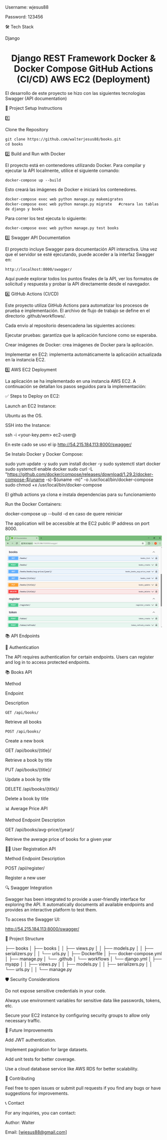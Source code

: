 Username: wjesus88

Password: 123456

🛠 Tech Stack

Django

<h1 align="center">Django REST Framework Docker & Docker Compose GitHub Actions (CI/CD) AWS EC2 (Deployment) </h1>

El desarrollo de este proyecto se hizo con las siguientes tecnologias
Swagger (API documentation)

🚀 Project Setup Instructions

1️⃣  <p align="left">  Clone the Repository  </p>

    git clone https://github.com/walterjesus88/books.git
    cd books

2️⃣ Build and Run with Docker

El proyecto está en contenedores utilizando Docker. Para compilar y ejecutar la API localmente, utilice el siguiente comando:

    docker-compose up --build

Esto creará las imágenes de Docker e iniciará los contenedores.

    docker-compose exec web python manage.py makemigrates
    docker-compose exec web python manage.py migrate   #creara las tablas de django y books

Para correr los test ejecuta lo siguiente:

    docker-compose exec web python manage.py test books


3️⃣ Swagger API Documentation 

El proyecto incluye Swagger para documentación API interactiva. Una vez que el servidor se esté ejecutando, puede acceder a la interfaz Swagger en:

    http://localhost:8000/swagger/ 

Aquí puede explorar todos los puntos finales de la API, ver los formatos de solicitud y respuesta y probar la API directamente desde el navegador.

4️⃣ GitHub Actions (CI/CD)

Este proyecto utiliza GitHub Actions para automatizar los procesos de prueba e implementación. El archivo de flujo de trabajo se define en el directorio .github/workflows/.

Cada envío al repositorio desencadena las siguientes acciones:

Ejecutar pruebas: garantiza que la aplicación funcione como se esperaba.

Crear imágenes de Docker: crea imágenes de Docker para la aplicación.

Implementar en EC2: implementa automáticamente la aplicación actualizada en la instancia EC2.

5️⃣ AWS EC2 Deployment

La aplicación se ha implementado en una instancia AWS EC2. A continuación se detallan los pasos seguidos para la implementación:

✅ Steps to Deploy on EC2:

Launch an EC2 Instance:

Ubuntu as the OS.

SSH into the Instance:

ssh -i <your-key.pem> ec2-user@<ec2-public-ip>

En este cado se uso el ip http://54.215.184.113:8000/swagger/

Se Instalo Docker y Docker Compose:

sudo yum update -y
sudo yum install docker -y
sudo systemctl start docker
sudo systemctl enable docker
sudo curl -L "https://github.com/docker/compose/releases/download/1.29.2/docker-compose-$(uname -s)-$(uname -m)" -o /usr/local/bin/docker-compose
sudo chmod +x /usr/local/bin/docker-compose

El github actions ya clona e instala dependencias para su funcionamiento

Run the Docker Containers:

docker-compose up --build -d en caso de quere reiniciar

The application will be accessible at the EC2 public IP address on port 8000.

![Texto alternativo](swagger.png)


📚 API Endpoints

🔐 Authentication

The API requires authentication for certain endpoints. Users can register and log in to access protected endpoints.

📚 Books API

Method

Endpoint

Description

    GET /api/books/

Retrieve all books

    POST /api/books/

Create a new book

GET /api/books/{title}/

Retrieve a book by title

PUT /api/books/{title}/

Update a book by title

DELETE /api/books/{title}/

Delete a book by title

📊 Average Price API

Method Endpoint Description

GET /api/books/avg-price/{year}/

Retrieve the average price of books for a given year

🧑‍💻 User Registration API

Method Endpoint Description

POST /api/register/

Register a new user

🔍 Swagger Integration

Swagger has been integrated to provide a user-friendly interface for exploring the API. It automatically documents all available endpoints and provides an interactive platform to test them.

To access the Swagger UI:

http://54.215.184.113:8000/swagger/

🔧 Project Structure

├── books
│   ├── books
│   │   ├── views.py
│   │   ├── models.py
│   │   ├── serializers.py
│   │   └── urls.py
│   ├── Dockerfile
│   ├── docker-compose.yml
│   ├── manage.py
│   └── .github
│       └── workflows
│           └── django.yml
│   ├── myapp
│   │   ├── views.py
│   │   ├── models.py
│   │   ├── serializers.py
│   │   └── urls.py
│   │   └── manage.py


🛡 Security Considerations

Do not expose sensitive credentials in your code.

Always use environment variables for sensitive data like passwords, tokens, etc.

Secure your EC2 instance by configuring security groups to allow only necessary traffic.

🧩 Future Improvements

Add JWT authentication.

Implement pagination for large datasets.

Add unit tests for better coverage.

Use a cloud database service like AWS RDS for better scalability.

🤝 Contributing

Feel free to open issues or submit pull requests if you find any bugs or have suggestions for improvements.

📞 Contact

For any inquiries, you can contact:

Author: Walter

Email: [wjesus88@gmail.com]